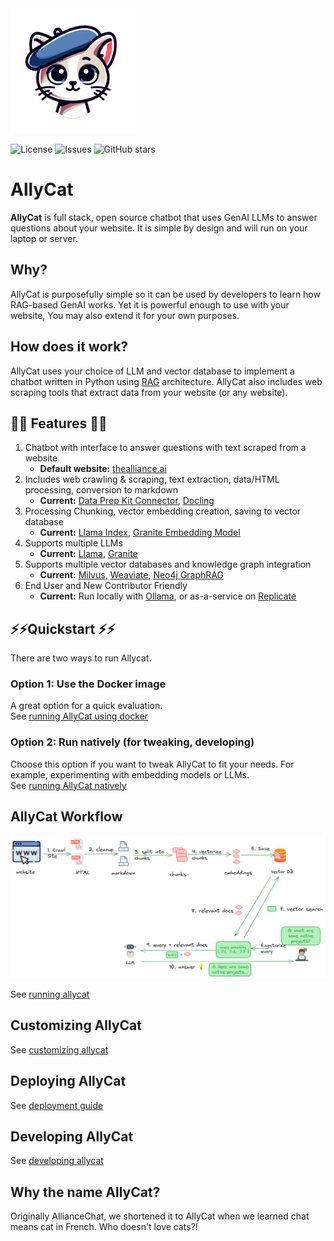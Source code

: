 <img src="assets/allycat.png" alt="Alley Cat" width="200"/>

![License](https://img.shields.io/github/license/The-AI-Alliance/allycat)
![Issues](https://img.shields.io/github/issues/The-AI-Alliance/allycat)
![GitHub stars](https://img.shields.io/github/stars/The-AI-Alliance/allycat?style=social)

# AllyCat

**AllyCat** is full stack, open source chatbot that uses GenAI LLMs to answer questions about your website. It is simple by design and will run on your laptop or server. 

## Why? ##

AllyCat is purposefully simple so it can be used by developers to learn how RAG-based GenAI works. Yet it is powerful enough to use with your website, You may also extend it for your own purposes. 

## How does it work? 
AllyCat uses your choice of LLM and vector database to implement a chatbot written in Python using [RAG](https://en.wikipedia.org/wiki/Retrieval-augmented_generation) architecture.
AllyCat also includes web scraping tools that extract data from your website (or any website). 

## 🌟🌟 Features 🌟🌟 

1. Chatbot with interface to answer questions with text scraped from a website
   - **Default website:** [thealliance.ai](https://thealliance.ai)
2. Includes web crawling & scraping, text extraction, data/HTML processing, conversion to markdown
   - **Current:** [Data Prep Kit Connector](https://github.com/data-prep-kit/data-prep-kit/blob/dev/data-connector-lib/doc/overview.md), [Docling](https://github.com/docling-project/docling)
3. Processing Chunking, vector embedding creation, saving to vector database
   - **Current:** [Llama Index](https://docs.llamaindex.ai/en/stable/), [Granite Embedding Model](https://huggingface.co/ibm-granite/granite-embedding-30m-english)
4. Supports multiple LLMs
   - **Current:** [Llama](https://www.llama.com), [Granite](https://huggingface.co/collections/ibm-granite/granite-33-language-models-67f65d0cca24bcbd1d3a08e3)
5. Supports multiple vector databases and knowledge graph integration
   - **Current:** [Milvus](https://milvus.io/), [Weaviate](https://weaviate.io), [Neo4j GraphRAG](https://neo4j.com/blog/news/graphrag-python-package/)
6. End User and New Contributor Friendly
   - **Current:** Run locally with [Ollama](https://ollama.com/), or as-a-service on [Replicate](https://replicate.com)

## ⚡️⚡️Quickstart ⚡️⚡️

There are two ways to run Allycat.

### Option 1: Use the Docker image

A great option for a quick evaluation.  
See [running AllyCat using docker](docs/running-in-docker.md)

### Option 2: Run natively (for tweaking, developing)

Choose this option if you want to tweak AllyCat to fit your needs. For example, experimenting with embedding models or LLMs.  
See [running AllyCat natively](docs/running-natively.md)

## AllyCat Workflow

![](assets/rag-website-1.png)

See [running allycat](docs/running-allycat.md)

## Customizing AllyCat

See [customizing allycat](docs/customizing-allycat.md)

## Deploying AllyCat

See [deployment guide](docs/deploy.md)

## Developing AllyCat

See [developing allycat](docs/developing-allycat.md)

## Why the name **AllyCat**?

Originally AllianceChat, we shortened it to AllyCat when we learned chat means cat in French. Who doesn't love cats?!


